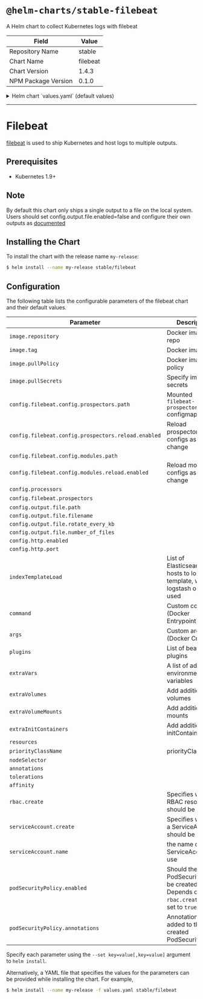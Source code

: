 # `@helm-charts/stable-filebeat`

A Helm chart to collect Kubernetes logs with filebeat

| Field               | Value    |
| ------------------- | -------- |
| Repository Name     | stable   |
| Chart Name          | filebeat |
| Chart Version       | 1.4.3    |
| NPM Package Version | 0.1.0    |

<details>

<summary>Helm chart `values.yaml` (default values)</summary>

```yaml
image:
  repository: docker.elastic.co/beats/filebeat-oss
  tag: 6.6.1
  pullPolicy: IfNotPresent

config:
  filebeat.config:
    prospectors:
      # Mounted `filebeat-prospectors` configmap:
      path: ${path.config}/prospectors.d/*.yml
      # Reload prospectors configs as they change:
      reload.enabled: false
    modules:
      path: ${path.config}/modules.d/*.yml
      # Reload module configs as they change:
      reload.enabled: false

  processors:
    - add_cloud_metadata:

  filebeat.prospectors:
    - type: log
      enabled: true
      paths:
        - /var/log/*.log
        - /var/log/messages
        - /var/log/syslog
    - type: docker
      containers.ids:
        - '*'
      processors:
        - add_kubernetes_metadata:
            in_cluster: true
        - drop_event:
            when:
              equals:
                kubernetes.container.name: 'filebeat'

  output.file:
    path: '/usr/share/filebeat/data'
    filename: filebeat
    rotate_every_kb: 10000
    number_of_files: 5

  # When a key contains a period, use this format for setting values on the command line:
  # --set config."http\.enabled"=true
  http.enabled: true
  http.port: 5066

# Upload index template to Elasticsearch if Logstash output is enabled
# https://www.elastic.co/guide/en/beats/filebeat/current/filebeat-template.html
# List of Elasticsearch hosts
indexTemplateLoad:
  []
  # - elasticsearch:9200

# List of beat plugins
plugins:
  []
  # - kinesis.so

# pass custom command. This is equivalent of Entrypoint in docker
command: []

# pass custom args. This is equivalent of Cmd in docker
args: []

# A list of additional environment variables
extraVars:
  []
  # - name: TEST1
  #   value: TEST2
  # - name: TEST3
  #   valueFrom:
  #     configMapKeyRef:
  #       name: configmap
  #       key: config.key

# Add additional volumes and mounts, for example to read other log files on the host
extraVolumes:
  []
  # - hostPath:
  #     path: /var/log
  #   name: varlog
extraVolumeMounts:
  []
  # - name: varlog
  #   mountPath: /host/var/log
  #   readOnly: true

extraInitContainers:
  []
  # - name: echo
  #   image: busybox
  #   imagePullPolicy: Always
  #   args:
  #     - echo
  #     - hello

resources:
  {}
  # We usually recommend not to specify default resources and to leave this as a conscious
  # choice for the user. This also increases chances charts run on environments with little
  # resources, such as Minikube. If you do want to specify resources, uncomment the following
  # lines, adjust them as necessary, and remove the curly braces after 'resources:'.
  # limits:
  #  cpu: 100m
  #  memory: 200Mi
  # requests:
  #  cpu: 100m
  #  memory: 100Mi

priorityClassName: ''

nodeSelector: {}

annotations: {}

tolerations:
  []
  # - operator: Exists

affinity: {}

rbac:
  # Specifies whether RBAC resources should be created
  create: true

serviceAccount:
  # Specifies whether a ServiceAccount should be created
  create: true
  # The name of the ServiceAccount to use.
  # If not set and create is true, a name is generated using the fullname template
  name:

## Specify if a Pod Security Policy for filebeat must be created
## Ref: https://kubernetes.io/docs/concepts/policy/pod-security-policy/
##
podSecurityPolicy:
  enabled: False
  annotations:
    {}
    ## Specify pod annotations
    ## Ref: https://kubernetes.io/docs/concepts/policy/pod-security-policy/#apparmor
    ## Ref: https://kubernetes.io/docs/concepts/policy/pod-security-policy/#seccomp
    ## Ref: https://kubernetes.io/docs/concepts/policy/pod-security-policy/#sysctl
    ##
    # seccomp.security.alpha.kubernetes.io/allowedProfileNames: '*'
    # seccomp.security.alpha.kubernetes.io/defaultProfileName: 'docker/default'
    # apparmor.security.beta.kubernetes.io/defaultProfileName: 'runtime/default'

## Add Elastic beat-exporter for Prometheus
## https://github.com/trustpilot/beat-exporter
## Dont forget to enable http on config.http.enabled (exposing filebeat stats)
monitoring:
  enabled: true
  serviceMonitor:
    # When set true and if Prometheus Operator is installed then use a ServiceMonitor to configure scraping
    enabled: true
    # Set the namespace the ServiceMonitor should be deployed
    # namespace: monitoring
    # Set how frequently Prometheus should scrape
    # interval: 30s
    # Set path to beats-exporter telemtery-path
    # telemetryPath: /metrics
    # Set labels for the ServiceMonitor, use this to define your scrape label for Prometheus Operator
    # labels:
  image:
    repository: trustpilot/beat-exporter
    tag: 0.1.1
    pullPolicy: IfNotPresent
  resources: {}
  # We usually recommend not to specify default resources and to leave this as a conscious
  # choice for the user. This also increases chances charts run on environments with little
  # resources, such as Minikube. If you do want to specify resources, uncomment the following
  # lines, adjust them as necessary, and remove the curly braces after 'resources:'.
  # limits:
  #  cpu: 100m
  #  memory: 200Mi
  # requests:
  #  cpu: 100m
  #  memory: 100Mi

  # pass custom args. This is equivalent of Cmd in docker
  args: []

  ## default is ":9479". If changed, need pass argument "-web.listen-address <...>"
  exporterPort: 9479
  ## Filebeat service port, which exposes Prometheus metrics
  targetPort: 9479
```

</details>

---

# Filebeat

[filebeat](https://www.elastic.co/guide/en/beats/filebeat/current/index.html) is used to ship Kubernetes and host logs to multiple outputs.

## Prerequisites

- Kubernetes 1.9+

## Note

By default this chart only ships a single output to a file on the local system. Users should set config.output.file.enabled=false and configure their own outputs as [documented](https://www.elastic.co/guide/en/beats/filebeat/current/configuring-output.html)

## Installing the Chart

To install the chart with the release name `my-release`:

```bash
$ helm install --name my-release stable/filebeat
```

## Configuration

The following table lists the configurable parameters of the filebeat chart and their default values.

| Parameter                                           | Description                                                                            | Default                                |
| --------------------------------------------------- | -------------------------------------------------------------------------------------- | -------------------------------------- |
| `image.repository`                                  | Docker image repo                                                                      | `docker.elastic.co/beats/filebeat-oss` |
| `image.tag`                                         | Docker image tag                                                                       | `6.6.1`                                |
| `image.pullPolicy`                                  | Docker image pull policy                                                               | `IfNotPresent`                         |
| `image.pullSecrets`                                 | Specify image pull secrets                                                             | `nil`                                  |
| `config.filebeat.config.prospectors.path`           | Mounted `filebeat-prospectors` configmap                                               | `${path.config}/prospectors.d/*.yml`   |
| `config.filebeat.config.prospectors.reload.enabled` | Reload prospectors configs as they change                                              | `false`                                |
| `config.filebeat.config.modules.path`               |                                                                                        | `${path.config}/modules.d/*.yml`       |
| `config.filebeat.config.modules.reload.enabled`     | Reload module configs as they change                                                   | `false`                                |
| `config.processors`                                 |                                                                                        | `- add_cloud_metadata`                 |
| `config.filebeat.prospectors`                       |                                                                                        | see values.yaml                        |
| `config.output.file.path`                           |                                                                                        | `"/usr/share/filebeat/data"`           |
| `config.output.file.filename`                       |                                                                                        | `filebeat`                             |
| `config.output.file.rotate_every_kb`                |                                                                                        | `10000`                                |
| `config.output.file.number_of_files`                |                                                                                        | `5`                                    |
| `config.http.enabled`                               |                                                                                        | `false`                                |
| `config.http.port`                                  |                                                                                        | `5066`                                 |
| `indexTemplateLoad`                                 | List of Elasticsearch hosts to load index template, when logstash output is used       | `[]`                                   |
| `command`                                           | Custom command (Docker Entrypoint)                                                     | `[]`                                   |
| `args`                                              | Custom args (Docker Cmd)                                                               | `[]`                                   |
| `plugins`                                           | List of beat plugins                                                                   | `[]`                                   |
| `extraVars`                                         | A list of additional environment variables                                             | `[]`                                   |
| `extraVolumes`                                      | Add additional volumes                                                                 | `[]`                                   |
| `extraVolumeMounts`                                 | Add additional mounts                                                                  | `[]`                                   |
| `extraInitContainers`                               | Add additional initContainers                                                          | `[]`                                   |
| `resources`                                         |                                                                                        | `{}`                                   |
| `priorityClassName`                                 | priorityClassName                                                                      | `nil`                                  |
| `nodeSelector`                                      |                                                                                        | `{}`                                   |
| `annotations`                                       |                                                                                        | `{}`                                   |
| `tolerations`                                       |                                                                                        | `[]`                                   |
| `affinity`                                          |                                                                                        | `{}`                                   |
| `rbac.create`                                       | Specifies whether RBAC resources should be created                                     | `true`                                 |
| `serviceAccount.create`                             | Specifies whether a ServiceAccount should be created                                   | `true`                                 |
| `serviceAccount.name`                               | the name of the ServiceAccount to use                                                  | `""`                                   |
| `podSecurityPolicy.enabled`                         | Should the PodSecurityPolicy be created. Depends on `rbac.create` being set to `true`. | `false`                                |
| `podSecurityPolicy.annotations`                     | Annotations to be added to the created PodSecurityPolicy:                              | `""`                                   |

Specify each parameter using the `--set key=value[,key=value]` argument to `helm install`.

Alternatively, a YAML file that specifies the values for the parameters can be provided while installing the chart. For example,

```bash
$ helm install --name my-release -f values.yaml stable/filebeat
```

